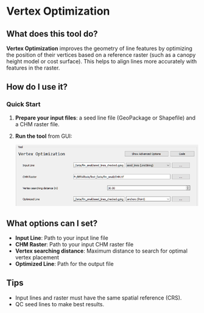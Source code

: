 # Vertex Optimization

## What does this tool do?

**Vertex Optimization** improves the geometry of line features by optimizing the position of their vertices based on a reference raster (such as a canopy height model or cost surface). This helps to align lines more accurately with features in the raster.

## How do I use it?

### Quick Start

1. **Prepare your input files**: a seed line file (GeoPackage or Shapefile) and a CHM raster file.
2. **Run the tool** from GUI:

   ![Vertex Optimization](../screenshots/tool_vertex_opt.png)

## What options can I set?

- **Input Line**: Path to your input line file 
- **CHM Raster**: Path to your input CHM raster file
- **Vertex searching distance**: Maximum distance to search for optimal vertex placement
- **Optimized Line**: Path for the output file

## Tips

- Input lines and raster must have the same spatial reference (CRS).
- QC seed lines to make best results.
